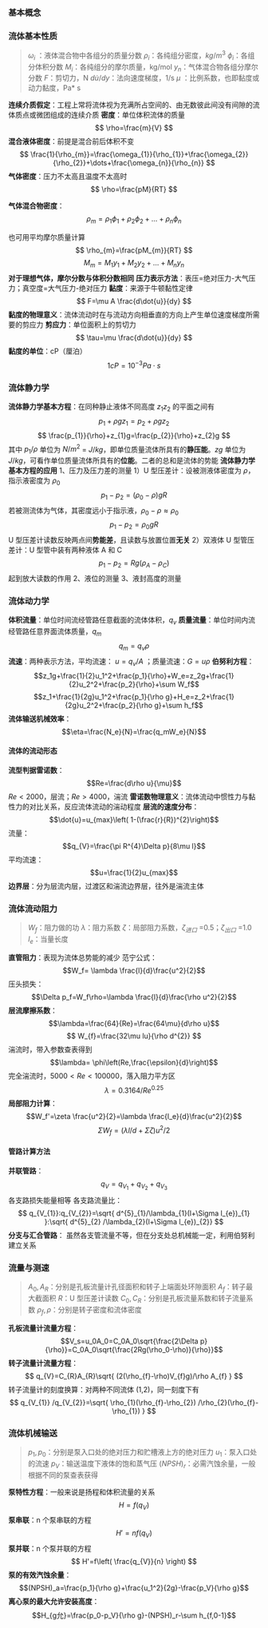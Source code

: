 ### 基本概念
### 流体基本性质
> $\omega_{i}$ ：液体混合物中各组分的质量分数
> $\rho_{i}$：各纯组分密度，$kg / m^3$
> $\phi_{i}$：各组分体积分数
> $M_{i}$：各纯组分的摩尔质量，kg/mol
> $y_{n}$：气体混合物各组分摩尔分数
> $F$：剪切力，N
> $d \dot{u}/dy$：法向速度梯度，1/s
> $\mu$ ：比例系数，也即黏度或动力黏度，Pa* s

**连续介质假定**：工程上常将流体视为充满所占空间的、由无数彼此间没有间隙的流体质点或微团组成的连续介质
**密度**：单位体积流体的质量
$$
\rho=\frac{m}{V}
$$
**混合液体密度**：前提是混合前后体积不变
$$
\frac{1}{\rho_{m}}=\frac{\omega_{1}}{\rho_{1}}+\frac{\omega_{2}}{\rho_{2}}+\dots+\frac{\omega_{n}}{\rho_{n}}
$$
**气体密度**：压力不太高且温度不太高时
$$
\rho=\frac{pM}{RT}
$$

**气体混合物密度**：
$$
\rho_{m}=\rho_{1}\phi_{1}+\rho_{2}\phi_{2}+\dots+\rho_{n}\phi_{n}
$$

也可用平均摩尔质量计算
$$
\rho_{m}=\frac{pM_{m}}{RT}
$$
$$
M_{m}=M_{1}y_{1}+M_{2}y_{2}+\dots+M_{n}y_{n}
$$
**对于理想气体，摩尔分数与体积分数相同**
**压力表示方法**：表压=绝对压力-大气压力；真空度=大气压力-绝对压力
**黏度**：来源于牛顿黏性定律
$$
F=\mu A \frac{d\dot{u}}{dy}
$$
**黏度的物理意义**：流体流动时在与流动方向相垂直的方向上产生单位速度梯度所需要的剪应力
**剪应力**：单位面积上的剪切力
$$
\tau=\mu  \frac{d\dot{u}}{dy}
$$
**黏度的单位**：cP（厘泊）
$$
1cP=10^{-3}Pa \cdot s
$$
### 流体静力学
**流体静力学基本方程**：在同种静止液体不同高度 $z_{1}z_{2}$ 的平面之间有
$$
p_{1}+\rho gz_{1}=p_{2}+\rho gz_{2}
$$
$$
\frac{p_{1}}{\rho}+z_{1}g=\frac{p_{2}}{\rho}+z_{2}g
$$
其中 $p_{1}/\rho$ 单位为 $N/m^2$ = $J/kg$，即单位质量流体所具有的**静压能**。$zg$ 单位为 $J /kg$，可看作单位质量流体所具有的**位能**。二者的总和是流体的势能
**流体静力学基本方程的应用**
1、压力及压力差的测量
1）U 型压差计：设被测液体密度为 $\rho$，指示液密度为 $\rho_{0}$
$$
p_{1}-p_{2}=(\rho_{0}-\rho)gR
$$
若被测流体为气体，其密度远小于指示液，$\rho_{0}-\rho \approx \rho_{0}$
$$
p_{1}-p_{2}=\rho_{0}gR
$$
U 型压差计读数反映两点间**势能差**，且读数与放置位置**无关**
2）双液体 U 型管压差计：U 型管中装有两种液体 A 和 C
$$
p_{1}-p_{2}=Rg(\rho_{A}-\rho_{C})
$$
起到放大读数的作用
2、液位的测量 3、液封高度的测量
### 流体动力学
**体积流量**：单位时间流经管路任意截面的流体体积，$q_{v}$
**质量流量**：单位时间内流经管路任意界面流体质量，$q_{m}$
$$
q_{m}=q_{v}\rho
$$
**流速**：两种表示方法，平均流速：  $u=q_{v} /A$ ；质量流速：$G=u\rho$
**伯努利方程**：$$z_1g+\frac{1}{2}u_1^2+\frac{p_1}{\rho}+W_e=z_2g+\frac{1}{2}u_2^2+\frac{p_2}{\rho}+\sum W_f$$$$z_1+\frac{1}{2g}u_1^2+\frac{p_1}{\rho g}+H_e=z_2+\frac{1}{2g}u_2^2+\frac{p_2}{\rho g}+\sum h_f$$
**流体输送机械效率**：$$\eta=\frac{N_e}{N}=\frac{q_mW_e}{N}$$
#### 流体的流动形态
**流型判据雷诺数**：$$Re=\frac{d\rho u}{\mu}$$
$Re<2000$，层流；$Re>4000$，湍流
**雷诺数物理意义**：流体流动中惯性力与黏性力的对比关系，反应流体流动的湍动程度
**层流的速度分布**：$$\dot{u}=u_{max}\left( 1-(\frac{r}{R})^{2}\right)$$
流量：
$$q_{V}=\frac{\pi R^{4}\Delta p}{8\mu l}$$
平均流速：$$u=\frac{1}{2}u_{max}$$
**边界层**：分为层流内层，过渡区和湍流边界层，往外是湍流主体
### 流体流动阻力
> $W_{f}$：阻力做的功
> $\lambda$：阻力系数
> $\zeta$：局部阻力系数，$\zeta_{进口}$ =0.5；$\zeta_{出口}$ =1.0
> $l_{e}$：当量长度

**直管阻力**：表现为流体总势能的减少
范宁公式：$$W_f= \lambda \frac{l}{d}\frac{u^2}{2}$$
压头损失：$$\Delta p_f=W_f\rho=\lambda \frac{l}{d}\frac{\rho u^2}{2}$$
**层流摩擦系数**：$$\lambda=\frac{64}{Re}=\frac{64\mu}{d\rho u}$$
$$
W_{f}=\frac{32\mu lu}{\rho d^{2}}
$$
湍流时，带入参数查表得到 $$\lambda= \phi\left(Re,\frac{\epsilon}{d}\right)$$ 完全湍流时，$5000<Re<100000$，落入阻力平方区 $$\lambda=0.3164/{Re}^{0.25}$$
**局部阻力计算**：$$W_f'=\zeta \frac{u^2}{2}=\lambda \frac{l_e}{d}\frac{u^2}{2}$$
$$
\Sigma W_{f}=\left( \lambda l/d+\Sigma \zeta  \right) u^{2}/2
$$
#### 管路计算方法
**并联管路**：
$$
q_{V}=q_{V_{1}}+q_{V_{2}}+q_{V_{3}}
$$
各支路损失能量相等
各支路流量比：
$$
q_{V_{1}}:q_{V_{2}}=\sqrt{ d^{5}_{1}/\lambda_{1}(l+\Sigma l_{e})_{1} }:\sqrt{ d^{5}_{2} /\lambda_{2}(l+\Sigma l_{e})_{2}} 
$$
**分支与汇合管路**：
虽然各支管流量不等，但在分支处总机械能一定，利用伯努利建立关系
### 流量与测速
> $A_{0},A_{R}$：分别是孔板流量计孔径面积和转子上端面处环隙面积
> $A_{f}$：转子最大截面积
> $R$：U 型压差计读数
> $C_{0},C_{R}$：分别是孔板流量系数和转子流量系数
> $\rho_{f},\rho$：分别是转子密度和流体密度

**孔板流量计流量方程**：$$V_s=u_0A_0=C_0A_0\sqrt{\frac{2\Delta p}{\rho}}=C_0A_0\sqrt{\frac{2Rg(\rho_0-\rho)}{\rho}}$$
**转子流量计流量方程**：
$$
q_{V}=C_{R}A_{R}\sqrt{ (2(\rho_{f}-\rho)V_{f}g)/\rho A_{f} }
$$
转子流量计的刻度换算：对两种不同流体 (1,2)，同一刻度下有
$$
q_{V_{1}} /q_{V_{2}}=\sqrt{ \rho_{1}(\rho_{f}-\rho_{2}) /\rho_{2}(\rho_{f}-\rho_{1}) }
$$
### 流体机械输送
> $p_{1},p_{0}$：分别是泵入口处的绝对压力和贮槽液上方的绝对压力
> $u_{1}$：泵入口处的流速
> $p_{V}$：输送温度下液体的饱和蒸气压
> $(NPSH)_{r}$：必需汽蚀余量，一般根据不同的泵查表获得

**泵特性方程**：一般来说是扬程和体积流量的关系
$$
H=f(q_{V})
$$
**泵串联**：n 个泵串联的方程
$$
H'=nf(q_{V})
$$
**泵并联**：n 个泵并联的方程
$$
H'=f\left( \frac{q_{V}}{n} \right)
$$
**泵的有效汽蚀余量**： 
$$(NPSH)_a=\frac{p_1}{\rho g}+\frac{u_1^2}{2g}-\frac{p_V}{\rho g}$$**离心泵的最大允许安装高度**： $$H_{g允}=\frac{p_0-p_V}{\rho g}-(NPSH)_r-\sum h_{f,0-1}$$


